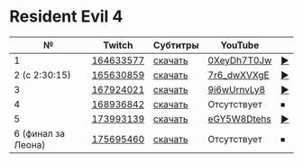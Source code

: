 # Resident Evil 4

| № | Twitch | Субтитры | YouTube |  |
| --- | --- | --- | --- | --- |
| 1 | [164633577](https://www.twitch.tv/videos/164633577) | [скачать](../chats/v164633577.ass) | [0XeyDh7T0Jw](https://www.youtube.com/watch?v=0XeyDh7T0Jw) | [▶](../src/player.html?v=0XeyDh7T0Jw&s=164633577) |
| 2 (с 2:30:15) | [165630859](https://www.twitch.tv/videos/165630859) | [скачать](../chats/v165630859.ass) | [7r6_dwXVXgE](https://www.youtube.com/watch?v=7r6_dwXVXgE) | [▶](../src/player.html?v=7r6_dwXVXgE&s=165630859) |
| 3 | [167924021](https://www.twitch.tv/videos/167924021) | [скачать](../chats/v167924021.ass) | [9i6wUrnvLy8](https://www.youtube.com/watch?v=9i6wUrnvLy8) | [▶](../src/player.html?v=9i6wUrnvLy8&s=167924021) |
| 4 | [168936842](https://www.twitch.tv/videos/168936842) | [скачать](../chats/v168936842.ass) | Отсутствует | ⏹ |
| 5 | [173993139](https://www.twitch.tv/videos/173993139) | [скачать](../chats/v173993139.ass) | [eGY5W8Dtehs](https://www.youtube.com/watch?v=eGY5W8Dtehs) | [▶](../src/player.html?v=eGY5W8Dtehs&s=173993139) |
| 6 (финал за Леона) | [175695460](https://www.twitch.tv/videos/175695460) | [скачать](../chats/v175695460.ass) | Отсутствует | ⏹ |
